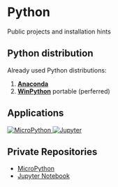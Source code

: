 # Python

Public projects and installation hints

## Python distribution
Already used Python distributions:
1. [**Anaconda**](https://www.anaconda.com/)
2. [**WinPython**](https://winpython.github.io/) portable (perferred)

## Applications

<!-- get image via remote url using html syntax -->
<a href="https://micropython.org/" title="MicroPython">
   <img src="https://github.com/griemide/MicroPython/blob/master/python.png" alt="MicroPython" />
</a>

<!-- get image via remote url using html syntax -->
<a href="https://jupyter.org/" title="Jupyter">
   <img src="https://jupyter.org/assets/nav_logo.svg" alt="Jupyter" />
</a>


## Private Repositories
* [MicroPython](https://github.com/griemide/MicroPython)
* [Jupyter Notebook](https://github.com/griemide/jupyter)
[]()
[]()
